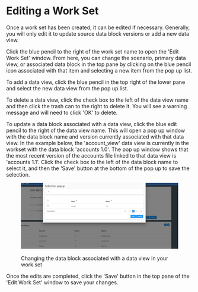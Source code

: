 # Editing a Work Set

Once a work set has been created, it can be edited if necessary.  Generally, you will only edit it to update source data block versions or add a new data view.

Click the blue pencil to the right of the work set name to open the 'Edit Work Set' window.  From here, you can change the scenario, primary data view, or associated data block in the top pane by clicking on the blue pencil icon associated with that item and selecting a new item from the pop up list.

To add a data view, click the blue pencil in the top right of the lower pane and select the new data view from the pop up list. &#x20;

To delete a data view, click the check box to the left of the data view name and then click the trash can to the right to delete it.  You will see a warning message and will need to click 'OK' to delete.

To update a data block associated with a data view, click the blue edit pencil to the right of the data view name.  This will open a pop up window with the data block name and version currently associated with that data view.  In the example below, the 'account\_view' data view is currently in the workset with the data block 'accounts 1.0'.  The pop up window shows that the most recent version of the accounts file linked to that data view is 'accounts 1.1'.  Click the check box to the left of the data block name to select it, and then the 'Save' button at the bottom of the pop up to save the selection.

<figure><img src="../../../../../.gitbook/assets/image (951).png" alt=""><figcaption><p>Changing the data block associated with a data view in your work set</p></figcaption></figure>

Once the edits are completed, click the 'Save' button in the top pane of the 'Edit Work Set' window to save your changes.
